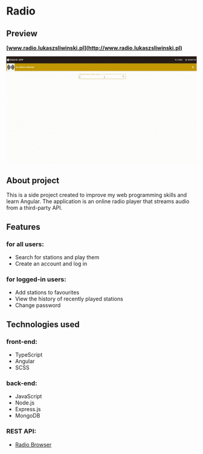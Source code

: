 # Radio

## Preview

**[www.radio.lukaszsliwinski.pl](http://www.radio.lukaszsliwinski.pl)**

![Website Preview](./preview.gif)

## About project

This is a side project created to improve my web programming skills and learn Angular. The application is an online radio player that streams audio from a third-party API.

## Features

### for all users:
- Search for stations and play them
- Create an account and log in

### for logged-in users:
- Add stations to favourites
- View the history of recently played stations
- Change password

## Technologies used

### front-end:
- TypeScript
- Angular
- SCSS

### back-end:
- JavaScript
- Node.js
- Express.js
- MongoDB

### REST API:
- [Radio Browser](https://www.radio-browser.info)
